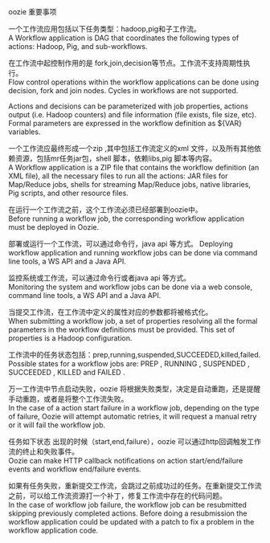 oozie 重要事项  

一个工作流应用包括以下任务类型：hadoop,pig和子工作流。  
A Workflow application is DAG that coordinates the following types of actions: Hadoop, Pig, and sub-workflows.

在工作流中起控制作用的是 fork,join,decision等节点。工作流不支持周期性执行。  
Flow control operations within the workflow applications can be done using decision, fork and join nodes. Cycles in workflows are not supported.

Actions and decisions can be parameterized with job properties, actions output (i.e. Hadoop counters) and file information (file exists, file size, etc). Formal parameters are expressed in the workflow definition as ${VAR} variables.

一个工作流应最终形成一个zip ,其中包括工作流定义的xml 文件，以及所有其他依赖资源，包括mr任务jar包，shell 脚本，依赖libs,pig 脚本等内容。  
A Workflow application is a ZIP file that contains the workflow definition (an XML file), all the necessary files to run all the actions: JAR files for Map/Reduce jobs, shells for streaming Map/Reduce jobs, native libraries, Pig scripts, and other resource files.

在运行一个工作流之前，这个工作流必须已经部署到oozie中。  
Before running a workflow job, the corresponding workflow application must be deployed in Oozie.

部署或运行一个工作流，可以通过命令行，java api 等方式。
Deploying workflow application and running workflow jobs can be done via command line tools, a WS API and a Java API.

监控系统或工作流，可以通过命令行或者java api 等方式。  
Monitoring the system and workflow jobs can be done via a web console, command line tools, a WS API and a Java API.

当提交工作流，在工作流中定义的属性对应的参数都将被格式化。  
When submitting a workflow job, a set of properties resolving all the formal parameters in the workflow definitions must be provided. This set of properties is a Hadoop configuration.

工作流中的任务状态包括：prep,running,suspended,SUCCEEDED,killed,failed.  
Possible states for a workflow jobs are: PREP , RUNNING , SUSPENDED , SUCCEEDED , KILLED and FAILED .

万一工作流中节点启动失败，oozie 将根据失败类型，决定是自动重跑，还是提醒手动重跑，或者是将整个工作流失败。  
In the case of a action start failure in a workflow job, depending on the type of failure, Oozie will attempt automatic retries, it will request a manual retry or it will fail the workflow job.

任务如下状态 出现的时候（start,end,failure），oozie 可以通过http回调触发工作流的终止和失败事件。  
Oozie can make HTTP callback notifications on action start/end/failure events and workflow end/failure events.

如果有任务失败，重新提交工作流，会跳过之前成功过的任务。在重新提交工作流之前，可以给工作流资源打一个补丁，修复工作流中存在的代码问题。  
In the case of workflow job failure, the workflow job can be resubmitted skipping previously completed actions. Before doing a resubmission the workflow application could be updated with a patch to fix a problem in the workflow application code.

